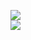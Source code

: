 [![](https://img.shields.io/badge/Made%20With-Github%20Spray-lightgrey.svg?style=for-the-badge&logo=github)](https://github.com/Annihil/github-spray#5407)  
[![](https://i.imgur.com/2DrTn0Z.gif)](https://github.com/Annihil/github-spray)